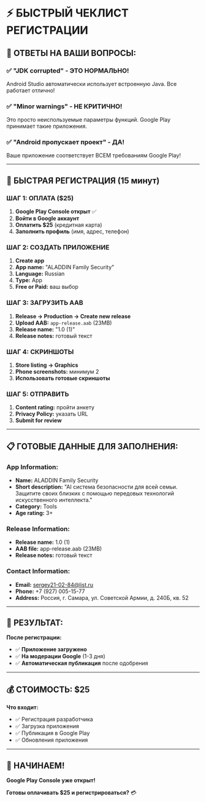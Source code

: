 # ⚡ БЫСТРЫЙ ЧЕКЛИСТ РЕГИСТРАЦИИ

## 🎯 ОТВЕТЫ НА ВАШИ ВОПРОСЫ:

### ✅ **"JDK corrupted"** - ЭТО НОРМАЛЬНО!
Android Studio автоматически использует встроенную Java. Все работает отлично!

### ✅ **"Minor warnings"** - НЕ КРИТИЧНО!
Это просто неиспользуемые параметры функций. Google Play принимает такие приложения.

### ✅ **"Android пропускает проект"** - ДА!
Ваше приложение соответствует ВСЕМ требованиям Google Play!

---

## 🚀 БЫСТРАЯ РЕГИСТРАЦИЯ (15 минут)

### **ШАГ 1: ОПЛАТА** ($25)
1. **Google Play Console открыт** ✅
2. **Войти в Google аккаунт**
3. **Оплатить $25** (кредитная карта)
4. **Заполнить профиль** (имя, адрес, телефон)

### **ШАГ 2: СОЗДАТЬ ПРИЛОЖЕНИЕ**
1. **Create app**
2. **App name:** "ALADDIN Family Security"
3. **Language:** Russian
4. **Type:** App
5. **Free or Paid:** ваш выбор

### **ШАГ 3: ЗАГРУЗИТЬ AAB**
1. **Release → Production → Create new release**
2. **Upload AAB:** `app-release.aab` (23MB)
3. **Release name:** "1.0 (1)"
4. **Release notes:** готовый текст

### **ШАГ 4: СКРИНШОТЫ**
1. **Store listing → Graphics**
2. **Phone screenshots:** минимум 2
3. **Использовать готовые скриншоты**

### **ШАГ 5: ОТПРАВИТЬ**
1. **Content rating:** пройти анкету
2. **Privacy Policy:** указать URL
3. **Submit for review**

---

## 📋 ГОТОВЫЕ ДАННЫЕ ДЛЯ ЗАПОЛНЕНИЯ:

### **App Information:**
- **Name:** ALADDIN Family Security
- **Short description:** "AI система безопасности для всей семьи. Защитите своих близких с помощью передовых технологий искусственного интеллекта."
- **Category:** Tools
- **Age rating:** 3+

### **Release Information:**
- **Release name:** 1.0 (1)
- **AAB file:** app-release.aab (23MB)
- **Release notes:** готовый текст

### **Contact Information:**
- **Email:** sergey21-02-84@list.ru
- **Phone:** +7 (927) 005-15-77
- **Address:** Россия, г. Самара, ул. Советской Армии, д. 240Б, кв. 52

---

## 🎉 РЕЗУЛЬТАТ:

**После регистрации:**
- ✅ **Приложение загружено**
- ✅ **На модерации Google** (1-3 дня)
- ✅ **Автоматическая публикация** после одобрения

---

## 💰 СТОИМОСТЬ: $25

**Что входит:**
- ✅ Регистрация разработчика
- ✅ Загрузка приложения
- ✅ Публикация в Google Play
- ✅ Обновления приложения

---

## 🚀 НАЧИНАЕМ!

**Google Play Console уже открыт!**

**Готовы оплачивать $25 и регистрироваться?** 💳

